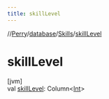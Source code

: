 ```yaml
---
title: skillLevel
---
```

//[Perry](../../../index.html)/[database](../index.html)/[Skills](index.html)/[skillLevel](skill-level.html)



# skillLevel



[jvm]\
val [skillLevel](skill-level.html): Column<[Int](https://kotlinlang.org/api/latest/jvm/stdlib/kotlin/-int/index.html)>




